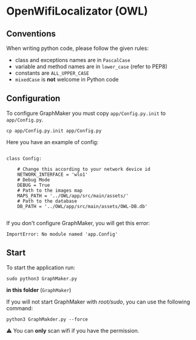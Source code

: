 # OpenWifiLocalizator (OWL)

## Conventions

When writing python code, please follow the given rules:

- class and exceptions names are in `PascalCase`
- variable and method names are in `lower_case` (refer to PEP8)
- constants are `ALL_UPPER_CASE`
- `mixedCase` is **not** welcome in Python code


## Configuration

To configure GraphMaker you must copy `app/Config.py.init` to `app/Config.py`.
```
cp app/Config.py.init app/Config.py
```
Here you have an example of config:
```

class Config:

    # Change this according to your network device id
    NETWORK_INTERFACE = 'wlo1'
    # Debug Mode
    DEBUG = True
    # Path to the images map
    MAPS_PATH = '../OWL/app/src/main/assets/'
    # Path to the database
    DB_PATH = '../OWL/app/src/main/assets/OWL-DB.db'


```

If you don't configure GraphMaker, you will get this error:
```
ImportError: No module named 'app.Config'
```




## Start

To start the application run:
```
sudo python3 GraphMaker.py
```
**in this folder** (`GraphMaker`)
        
If you will not start GraphMaker with *root/sudo*, you can use the following command:
```
python3 GraphMakder.py --force
```
:warning: You can **only** scan wifi if you have the permission.



